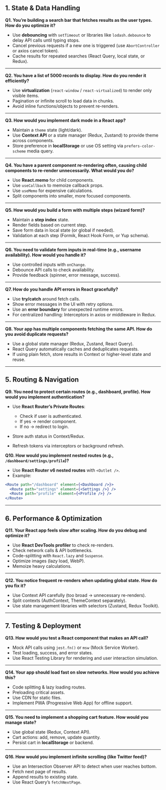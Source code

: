 ## 1. **State & Data Handling**

**Q1. You’re building a search bar that fetches results as the user types. How do you optimize it?**

* Use **debouncing** with `setTimeout` or libraries like `lodash.debounce` to delay API calls until typing stops.
* Cancel previous requests if a new one is triggered (use `AbortController` or axios cancel token).
* Cache results for repeated searches (React Query, local state, or Redux).

---

**Q2. You have a list of 5000 records to display. How do you render it efficiently?**

* Use **virtualization** (`react-window` / `react-virtualized`) to render only visible items.
* Pagination or infinite scroll to load data in chunks.
* Avoid inline functions/objects to prevent re-renders.

---


**Q3. How would you implement dark mode in a React app?**

* Maintain a `theme` state (light/dark).
* Use **Context API** or a state manager (Redux, Zustand) to provide theme across components.
* Store preference in **localStorage** or use OS setting via `prefers-color-scheme` media query.

---

**Q4. You have a parent component re-rendering often, causing child components to re-render unnecessarily. What would you do?**

* Use **React.memo** for child components.
* Use `useCallback` to memoize callback props.
* Use `useMemo` for expensive calculations.
* Split components into smaller, more focused components.

---

**Q5. How would you build a form with multiple steps (wizard form)?**

* Maintain a **step index** state.
* Render fields based on current step.
* Save form data in local state (or global if needed).
* Validation at each step (Formik, React Hook Form, or Yup schema).

---

**Q6. You need to validate form inputs in real-time (e.g., username availability). How would you handle it?**

* Use controlled inputs with `onChange`.
* Debounce API calls to check availability.
* Provide feedback (spinner, error message, success).

---


**Q7. How do you handle API errors in React gracefully?**

* Use **try/catch** around fetch calls.
* Show error messages in the UI with retry options.
* Use an **error boundary** for unexpected runtime errors.
* For centralized handling: Interceptors in axios or middleware in Redux.

---

**Q8. Your app has multiple components fetching the same API. How do you avoid duplicate requests?**

* Use a global state manager (Redux, Zustand, React Query).
* React Query automatically caches and deduplicates requests.
* If using plain fetch, store results in Context or higher-level state and reuse.

---

## 5. **Routing & Navigation**

**Q9. You need to protect certain routes (e.g., dashboard, profile). How would you implement authentication?**

* Use **React Router’s Private Routes**:

    * Check if user is authenticated.
    * If yes → render component.
    * If no → redirect to login.
* Store auth status in Context/Redux.
* Refresh tokens via interceptors or background refresh.


**Q10. How would you implement nested routes (e.g., `/dashboard/settings/profile`)?**

* Use **React Router v6 nested routes** with `<Outlet />`.
* Example:

```jsx
<Route path="/dashboard" element={<Dashboard />}>
  <Route path="settings" element={<Settings />} />
  <Route path="profile" element={<Profile />} />
</Route>
```

---

## 6. **Performance & Optimization**

**Q11. Your React app feels slow after scaling. How do you debug and optimize it?**

* Use **React DevTools profiler** to check re-renders.
* Check network calls & API bottlenecks.
* Code-splitting with `React.lazy` and `Suspense`.
* Optimize images (lazy load, WebP).
* Memoize heavy calculations.

---

**Q12. You notice frequent re-renders when updating global state. How do you fix it?**

* Use Context API carefully (too broad → unnecessary re-renders).
* Split contexts (AuthContext, ThemeContext separately).
* Use state management libraries with selectors (Zustand, Redux Toolkit).

---

## 7. **Testing & Deployment**

**Q13. How would you test a React component that makes an API call?**

* Mock API calls using `jest.fn()` or `msw` (Mock Service Worker).
* Test loading, success, and error states.
* Use React Testing Library for rendering and user interaction simulation.

---

**Q14. Your app should load fast on slow networks. How would you achieve this?**

* Code splitting & lazy loading routes.
* Preloading critical assets.
* Use CDN for static files.
* Implement PWA (Progressive Web App) for offline support.

---


**Q15. You need to implement a shopping cart feature. How would you manage state?**

* Use global state (Redux, Context API).
* Cart actions: add, remove, update quantity.
* Persist cart in **localStorage** or backend.

---

**Q16. How would you implement infinite scrolling (like Twitter feed)?**

* Use an Intersection Observer API to detect when user reaches bottom.
* Fetch next page of results.
* Append results to existing state.
* Use React Query’s `fetchNextPage`.

